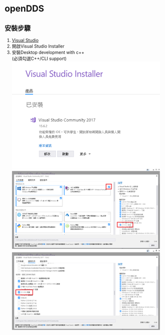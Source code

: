 # openDDS
## 安裝步驟
1. [Visual Studio](https://docs.microsoft.com/zh-tw/visualstudio/install/install-visual-studio)
2. 開啟Visual Studio Installer
3. 安裝Desktop development with c++ </br>(必須勾選C++/CLI support)</br>
![install](https://github.com/TitanLi/openDDS/blob/master/picture/install.PNG)</br>
![net](https://github.com/TitanLi/openDDS/blob/master/picture/NET.PNG)</br>
![cli](https://github.com/TitanLi/openDDS/blob/master/picture/CLI.PNG)
